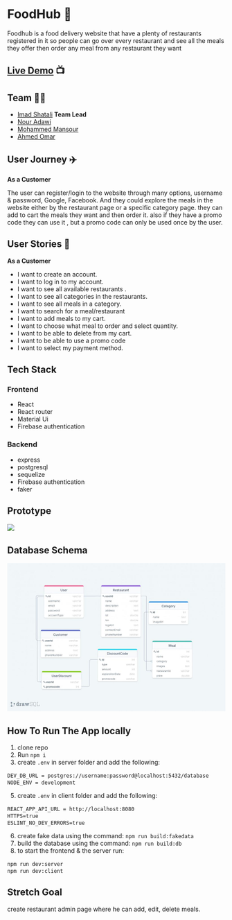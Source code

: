 # FoodHub 🍔

Foodhub is a food delivery website that have a plenty of restaurants registered in it so people can go over every restaurant and see all the meals they offer then order any meal from any restaurant they want

## [Live Demo](http://food-hub-gsg.herokuapp.com/) 📺

## Team :woman_technologist:

- [Imad Shatali](https://github.com/Amoodaa) **Team Lead**
- [Nour Adawi](https://github.com/NourAdawi)
- [Mohammed Mansour](https://github.com/M7Mansour)
- [Ahmed Omar](https://github.com/Ahmad-Omar)

## User Journey :airplane:

**As a Customer**

The user can register/login to the website through many options, username & password, Google, Facebook. And they could explore the meals in the website either by the restaurant page or a specific category page. they can add to cart the meals they want and then order it. also if they have a promo code they can use it , but a promo code can only be used once by the user.

## User Stories :open_book:

**As a Customer**

- I want to create an account.
- I want to log in to my account.
- I want to see all available restaurants .
- I want to see all categories in the restaurants.
- I want to see all meals in a category.
- I want to search for a meal/restaurant
- I want to add meals to my cart.
- I want to choose what meal to order and select quantity.
- I want to be able to delete from my cart.
- I want to be able to use a promo code
- I want to select my payment method.

## Tech Stack

### Frontend

- React
- React router
- Material Ui
- Firebase authentication

### Backend

- express
- postgresql
- sequelize
- Firebase authentication
- faker

## Prototype

![](https://i.imgur.com/5hUlSS0.png)

## Database Schema

![](https://github.com/M7Mansour/Calculator/blob/master/opengraph.jpeg)

## How To Run The App locally

1. clone repo
2. Run `npm i`
3. create `.env` in server folder and add the following:

```
DEV_DB_URL = postgres://username:password@localhost:5432/database
NODE_ENV = development
```

5. create `.env` in client folder and add the following:

```
REACT_APP_API_URL = http://localhost:8080
HTTPS=true
ESLINT_NO_DEV_ERRORS=true
```

6. create fake data using the command: `npm run build:fakedata `
7. build the database using the command: `npm run build:db`
8. to start the frontend & the server run:

```
npm run dev:server
npm run dev:client
```

## Stretch Goal

create restaurant admin page where he can add, edit, delete meals.
